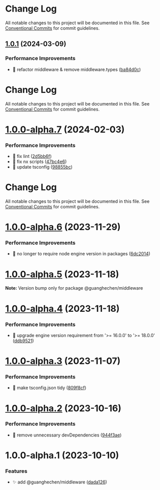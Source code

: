 # Change Log

All notable changes to this project will be documented in this file. See
[Conventional Commits](https://conventionalcommits.org) for commit guidelines.

## [1.0.1](https://github.com/guanghechen/sora/compare/@guanghechen/middleware@1.0.0-alpha.7...@guanghechen/middleware@1.0.1) (2024-03-09)

### Performance Improvements

- :art: refactor middleware & remove middleware.types
  ([ba84d0c](https://github.com/guanghechen/sora/commit/ba84d0ca1d43a4778ab9551f7c8876d3b1c7fb94))

# Change Log

All notable changes to this project will be documented in this file. See
[Conventional Commits](https://conventionalcommits.org) for commit guidelines.

# [1.0.0-alpha.7](https://github.com/guanghechen/sora/compare/@guanghechen/middleware@1.0.0-alpha.6...@guanghechen/middleware@1.0.0-alpha.7) (2024-02-03)

### Performance Improvements

- 💄 fix lint
  ([2d5bb6f](https://github.com/guanghechen/sora/commit/2d5bb6f03d0312a42c1117d95181df8b69de827a))
- 🔧 fix nx scripts
  ([47bc4e6](https://github.com/guanghechen/sora/commit/47bc4e66df825cb37127219bccf60dc81d6a9b48))
- 🔧 update tsconfig
  ([98855bc](https://github.com/guanghechen/sora/commit/98855bcc245d98c61217c5bafc6a1b2506b7824d))

# Change Log

All notable changes to this project will be documented in this file. See
[Conventional Commits](https://conventionalcommits.org) for commit guidelines.

# [1.0.0-alpha.6](https://github.com/guanghechen/sora/compare/@guanghechen/middleware@1.0.0-alpha.5...@guanghechen/middleware@1.0.0-alpha.6) (2023-11-29)

### Performance Improvements

- 🔧 no longer to require node engine version in packages
  ([6dc2014](https://github.com/guanghechen/sora/commit/6dc2014122dd44bcadc893e2ee98697265e7d61e))

# [1.0.0-alpha.5](https://github.com/guanghechen/sora/compare/@guanghechen/middleware@1.0.0-alpha.4...@guanghechen/middleware@1.0.0-alpha.5) (2023-11-18)

**Note:** Version bump only for package @guanghechen/middleware

# [1.0.0-alpha.4](https://github.com/guanghechen/sora/compare/@guanghechen/middleware@1.0.0-alpha.3...@guanghechen/middleware@1.0.0-alpha.4) (2023-11-18)

### Performance Improvements

- 🔧 upgrade engine version requirement from '>= 16.0.0' to '>= 18.0.0'
  ([ddb9521](https://github.com/guanghechen/sora/commit/ddb9521b529b2ca838554794339b9e27ac80b8aa))

# [1.0.0-alpha.3](https://github.com/guanghechen/sora/compare/@guanghechen/middleware@1.0.0-alpha.2...@guanghechen/middleware@1.0.0-alpha.3) (2023-11-07)

### Performance Improvements

- 🔧 make tsconfig.json tidy
  ([809f8cf](https://github.com/guanghechen/sora/commit/809f8cf6b18da2d8fbba1566a5f4a783b52683da))

# [1.0.0-alpha.2](https://github.com/guanghechen/sora/compare/@guanghechen/middleware@1.0.0-alpha.1...@guanghechen/middleware@1.0.0-alpha.2) (2023-10-16)

### Performance Improvements

- 🔧 remove unnecessary devDependencies
  ([944f3ae](https://github.com/guanghechen/sora/commit/944f3aee64e68ce52ca30237c7d0240a82c9c58f))

# 1.0.0-alpha.1 (2023-10-10)

### Features

- ✨ add @guanghechen/middleware
  ([dada126](https://github.com/guanghechen/sora/commit/dada12623f1fcbe3d4968ba80fbc5bfb75ee6116))
